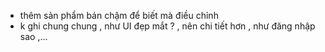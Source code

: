 - thêm sản phẩm bán chậm để biết mà điều chỉnh
- k ghi chung chung , như UI đẹp mắt ? , nên chi tiết hơn , như đăng nhập sao ,...